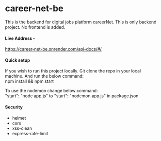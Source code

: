 # career-net-be
This is the backend for digital jobs platform careerNet. This is only backend project. No frontend is added.

#### Live Address -
https://career-net-be.onrender.com/api-docs/#/

#### Quick setup

If you wish to run this project locally. Git clone the repo in your local machine. And run the below command:\
npm install && npm start

To use the nodemon change below command:\
"start": "node app.js" to "start": "nodemon app.js" in package.json

#### Security

- helmet
- cors
- xss-clean
- express-rate-limit

